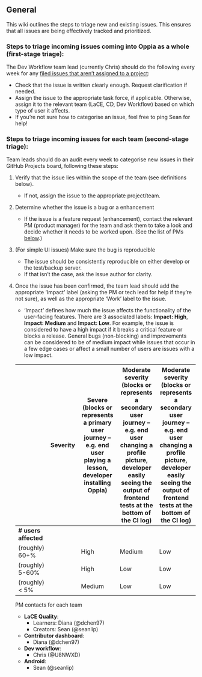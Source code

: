 ## General
This wiki outlines the steps to triage new and existing issues. This ensures that all issues are being effectively tracked and prioritized.

### Steps to triage incoming issues coming into Oppia as a whole (first-stage triage):
The Dev Workflow team lead (currently Chris) should do the following every week for any [filed issues that aren’t assigned to a project](https://github.com/oppia/oppia/issues?q=is%3Aissue+is%3Aopen+no%3Aproject):

- Check that the issue is written clearly enough. Request clarification if needed.
- Assign the issue to the appropriate task force, if applicable. Otherwise, assign it to the relevant team (LaCE, CD, Dev Workflow) based on which type of user it affects.
- If you’re not sure how to categorise an issue, feel free to ping Sean for help!

### Steps to triage incoming issues for each team (second-stage triage):
Team leads should do an audit every week to categorise new issues in their GitHub Projects board, following these steps:

1. Verify that the issue lies within the scope of the team (see definitions below).
    - If not, assign the issue to the appropriate project/team.
2. Determine whether the issue is a bug or a enhancement
    - If the issue is a feature request (enhancement), contact the relevant PM (product manager) for the team and ask them to take a look and decide whether it needs to be worked upon. (See the list of PMs [below](#pm-contacts-for-each-team).)
3. (For simple UI issues) Make sure the bug is reproducible
    - The issue should be consistently reproducible on either develop or the test/backup server.
    - If that isn’t the case, ask the issue author for clarity.
4. Once the issue has been confirmed, the team lead should add the  appropriate ‘Impact’ label (asking the PM or tech lead for help if they’re not sure), as well as the appropriate ‘Work’ label to the issue.
    - ‘Impact’ defines how much the issue affects the functionality of the user-facing features. There are 3 associated labels: **Impact: High**, **Impact: Medium** and **Impact: Low**. For example, the issue is considered to have a high impact if it breaks a critical feature or blocks a release. General bugs (non-blocking) and improvements can be considered to be of medium impact while issues that occur in a few edge cases or affect a small number of users are issues with a low impact.

    || Severity  | Severe (blocks or represents a primary user journey – e.g. end user playing a lesson, developer installing Oppia) | Moderate severity (blocks or represents a secondary user journey – e.g. end user changing a profile picture, developer easily seeing the output of frontend tests at the bottom of the CI log) | Moderate severity (blocks or represents a secondary user journey – e.g. end user changing a profile picture, developer easily seeing the output of frontend tests at the bottom of the CI log) |
    | -------------------  | ------------------- | --------------------- | ------------------| ---------- |
    | **# users affected**|        |        |     |
    | (roughly) 60+%      || High   | Medium | Low |
    | (roughly) 5-60%     || High   | Low    | Low |
    | (roughly) < 5%      || Medium | Low    | Low |

    <p align="center> Table: How “impact” is determined </p>

    - ‘Work’ defines how hard it would be to solve/resolve a particular issue. This is generally correlated with the amount of ambiguity in the task. We use the following rough system for assigning this label:
        - Solution is clear and broken into good-first-issue-sized chunks – assign **Work: Low**
        - Otherwise, if the means to find the solution is clear – assign **Work: Medium**
        - Everything else – assign **Work: High**

5. Once the appropriate ‘Impact’ and ‘Work Required’ labels has been added, determine its severity and assign the fitting priority label based on its impact (and possibly the work required label)
    - If the issue is a high-impact bug, put it in the high-priority bucket and prioritise it within the team.
    - For the priority bucket, team leads should include “important” issues – typically, a selection of high-impact enhancements and low-work medium-impact bugs – while keeping the size of that bucket about 2-3 times the projected stable number of team members. (Note: This exercise might also help with determining how large the team itself needs to be.)
    - Other issues go in the ‘backlog’ bucket.
    - Any issue with an external dependency that the team cannot resolve by itself (eg. missing mocks) goes in the ‘blocked’ bucket, and the reason should be specified on the ‘Issue specific status’ field (using free-text). Team leads should make sure an issue spends as little time here as possible.

6. Determine if the issue is potentially a good first issue
    - If the issue seems like something a new contributor to Oppia can take up, make sure to add enough information in the issue description for a new contributor to start work on that issue then ask Sandeep or Vojta to add the Good First Issue label. (Note: typically these are “Work: Low” issues.)
        - For such issues, also assign purple “technology: TypeScript”, “technology: Apache Beam”, “technology: Python”, etc. labels as appropriate. This helps new contributors identify issues that they would find approachable.

7. After triaging all issues, make sure the issues in the 'Priority' and 'High Priority' buckets are sorted based on severity/priority (high to low).


## PM contacts for each team
- **LaCE Quality**:
    - Learners: Diana (@dchen97)
    - Creators: Sean (@seanlip)
- **Contributor dashboard**:
    - Diana (@dchen97)
- **Dev workflow**:
    - Chris (@U8NWXD)
- **Android**:
    - Sean (@seanlip)

